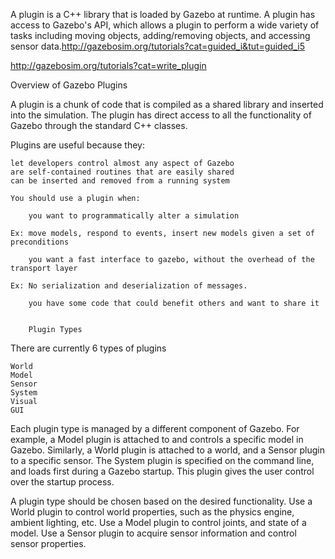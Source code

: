 A plugin is a C++ library that is loaded by Gazebo at runtime. A plugin has access to Gazebo's API, which allows a plugin to perform a wide variety of tasks including moving objects, adding/removing objects, and accessing sensor data.http://gazebosim.org/tutorials?cat=guided_i&tut=guided_i5

http://gazebosim.org/tutorials?cat=write_plugin

Overview of Gazebo Plugins

A plugin is a chunk of code that is compiled as a shared library and inserted into the simulation. The plugin has direct access to all the functionality of Gazebo through the standard C++ classes.

Plugins are useful because they:

    let developers control almost any aspect of Gazebo
    are self-contained routines that are easily shared
    can be inserted and removed from a running system

    You should use a plugin when:

        you want to programmatically alter a simulation

    Ex: move models, respond to events, insert new models given a set of preconditions

        you want a fast interface to gazebo, without the overhead of the transport layer

    Ex: No serialization and deserialization of messages.

        you have some code that could benefit others and want to share it


        Plugin Types

There are currently 6 types of plugins

    World
    Model
    Sensor
    System
    Visual
    GUI

Each plugin type is managed by a different component of Gazebo. For example, a Model plugin is attached to and controls a specific model in Gazebo. Similarly, a World plugin is attached to a world, and a Sensor plugin to a specific sensor. The System plugin is specified on the command line, and loads first during a Gazebo startup. This plugin gives the user control over the startup process.

A plugin type should be chosen based on the desired functionality. Use a World plugin to control world properties, such as the physics engine, ambient lighting, etc. Use a Model plugin to control joints, and state of a model. Use a Sensor plugin to acquire sensor information and control sensor properties.
